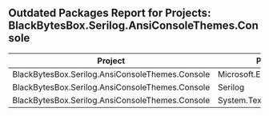 ## Outdated Packages Report for Projects: BlackBytesBox.Serilog.AnsiConsoleThemes.Console

| Project | Package | ResolvedVersion | LatestVersion |
|---------|---------|-----------------|---------------|
| BlackBytesBox.Serilog.AnsiConsoleThemes.Console | Microsoft.Extensions.Hosting | 9.0.3 | 9.0.6 |
| BlackBytesBox.Serilog.AnsiConsoleThemes.Console | Serilog | 4.2.0 | 4.3.0 |
| BlackBytesBox.Serilog.AnsiConsoleThemes.Console | System.Text.Json | 9.0.3 | 9.0.6 |
